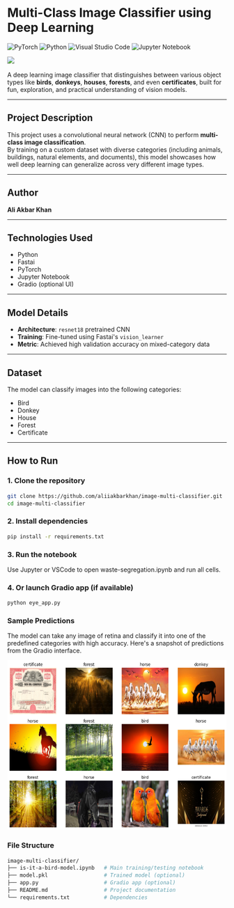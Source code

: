 # Multi-Class Image Classifier using Deep Learning

![PyTorch](https://img.shields.io/badge/PyTorch-%23EE4C2C.svg?style=for-the-badge&logo=PyTorch&logoColor=white)
![Python](https://img.shields.io/badge/python-3670A0?style=for-the-badge&logo=python&logoColor=ffdd54)
![Visual Studio Code](https://img.shields.io/badge/Visual%20Studio%20Code-0078d7.svg?style=for-the-badge&logo=visual-studio-code&logoColor=white)
![Jupyter Notebook](https://img.shields.io/badge/jupyter-%23FA0F00.svg?style=for-the-badge&logo=jupyter&logoColor=white)

<img src = "https://images-wixmp-ed30a86b8c4ca887773594c2.wixmp.com/f/12cbe8a4-f55c-4b40-85bb-d8e1405e7b84/dg5u7u2-a0042e50-9b60-4e2e-acbf-7fc66d8ef53f.gif?token=eyJ0eXAiOiJKV1QiLCJhbGciOiJIUzI1NiJ9.eyJzdWIiOiJ1cm46YXBwOjdlMGQxODg5ODIyNjQzNzNhNWYwZDQxNWVhMGQyNmUwIiwiaXNzIjoidXJuOmFwcDo3ZTBkMTg4OTgyMjY0MzczYTVmMGQ0MTVlYTBkMjZlMCIsIm9iaiI6W1t7InBhdGgiOiJcL2ZcLzEyY2JlOGE0LWY1NWMtNGI0MC04NWJiLWQ4ZTE0MDVlN2I4NFwvZGc1dTd1Mi1hMDA0MmU1MC05YjYwLTRlMmUtYWNiZi03ZmM2NmQ4ZWY1M2YuZ2lmIn1dXSwiYXVkIjpbInVybjpzZXJ2aWNlOmZpbGUuZG93bmxvYWQiXX0.PPtsfJdqFjfFvnUJmVM9164OSuG2mYilLSuUEJr2MfY" />

A deep learning image classifier that distinguishes between various object types like **birds**, **donkeys**, **houses**, **forests**, and even **certificates**, built for fun, exploration, and practical understanding of vision models.

---

## Project Description

This project uses a convolutional neural network (CNN) to perform **multi-class image classification**.  
By training on a custom dataset with diverse categories (including animals, buildings, natural elements, and documents), this model showcases how well deep learning can generalize across very different image types.

---

## Author

**Ali Akbar Khan**

---

## Technologies Used

- Python  
- Fastai  
- PyTorch  
- Jupyter Notebook  
- Gradio (optional UI) 

---

## Model Details

- **Architecture**: `resnet18` pretrained CNN  
- **Training**: Fine-tuned using Fastai's `vision_learner`  
- **Metric**: Achieved high validation accuracy on mixed-category data

---

## Dataset

The model can classify images into the following categories:

-  Bird  
-  Donkey  
-  House  
-  Forest  
-  Certificate  

---

## How to Run

### 1. Clone the repository

```bash
git clone https://github.com/aliiakbarkhan/image-multi-classifier.git
cd image-multi-classifier
```
### 2. Install dependencies
```bash
pip install -r requirements.txt
```
### 3. Run the notebook

Use Jupyter or VSCode to open waste-segregation.ipynb and run all cells.

### 4. Or launch Gradio app (if available)
```bash
python eye_app.py
```
### Sample Predictions
The model can take any image of retina and classify it into one of the predefined categories with high accuracy.
Here's a snapshot of predictions from the Gradio interface.

<img src="https://github.com/aliiakbarkhan/image-multi-classifier/blob/main/output.png" />

### File Structure
```bash
image-multi-classifier/
├── is-it-a-bird-model.ipynb   # Main training/testing notebook
├── model.pkl                  # Trained model (optional)
├── app.py                     # Gradio app (optional)
├── README.md                  # Project documentation
└── requirements.txt           # Dependencies
```



